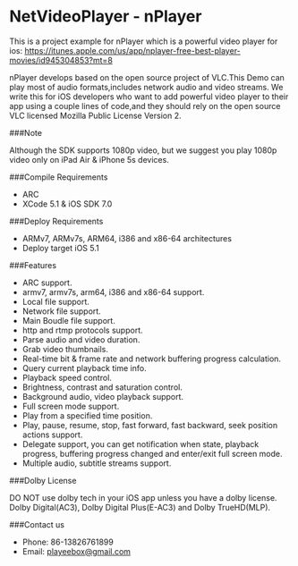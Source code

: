 NetVideoPlayer - nPlayer
==============
This is a project example for nPlayer which is a powerful video player for ios:
https://itunes.apple.com/us/app/nplayer-free-best-player-movies/id945304853?mt=8

nPlayer develops based on the open source project of VLC.This Demo can play most of audio formats,includes network audio and video streams.
We write this for iOS developers who want to add powerful video player to their app using a couple lines of code,and they should rely on the open source VLC licensed Mozilla Public License Version 2.


###Note

Although the SDK supports 1080p video, but we suggest you play 1080p video only on iPad Air & iPhone 5s devices.

###Compile Requirements

 - ARC
 - XCode 5.1 & iOS SDK 7.0

###Deploy Requirements

 - ARMv7, ARMv7s, ARM64, i386 and x86-64 architectures
 - Deploy target iOS 5.1

###Features

 - ARC support.
 - armv7, armv7s, arm64, i386 and x86-64 support.
 - Local file support.
 - Network file support.
 - Main Boudle file support.
 - http and rtmp protocols support.
 - Parse audio and video duration.
 - Grab video thumbnails.
 - Real-time bit & frame rate and network buffering progress calculation.
 - Query current playback time info.
 - Playback speed control.
 - Brightness, contrast and saturation control.
 - Background audio, video playback support.
 - Full screen mode support.
 - Play from a specified time position.
 - Play, pause, resume, stop, fast forward, fast backward, seek position actions support.
 - Delegate support, you can get notification when state, playback progress, buffering progress changed and enter/exit full screen mode.
 - Multiple audio, subtitle streams support.

###Dolby License

DO NOT use dolby tech in your iOS app unless you have a dolby license.
Dolby Digital(AC3), Dolby Digital Plus(E-AC3) and Dolby TrueHD(MLP).

###Contact us
 - Phone: 86-13826761899
 - Email: playeebox@gmail.com
